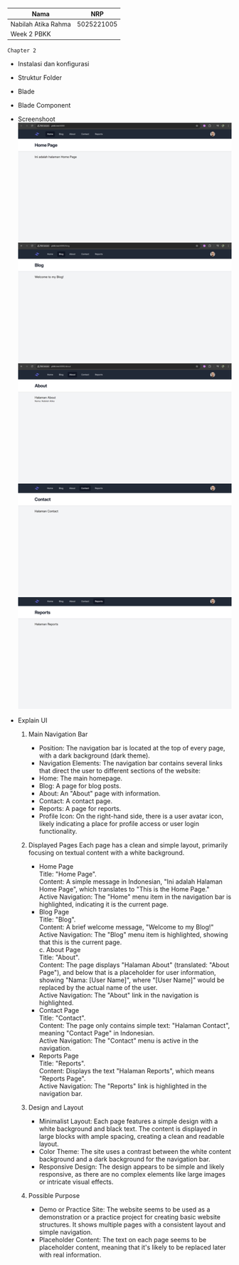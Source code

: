 | Nama | NRP |
| --- |---|
| Nabilah Atika Rahma | 5025221005 |
| Week 2 PBKK |


`Chapter 2`

- Instalasi dan konfigurasi 
- Struktur Folder
- Blade 
- Blade Component 

- Screenshoot 
    ![Alt text](./image1.png)
    ![Alt text](./image2.png)
    ![Alt text](./image3.png)
    ![Alt text](./image4.png)
    ![Alt text](./image5.png)

- Explain UI

    1. Main Navigation Bar <br>
        - Position: The navigation bar is located at the top of every page, with a dark background (dark theme).<br>
        - Navigation Elements: The navigation bar contains several links that direct the user to different sections of the website:<br>
        - Home: The main homepage.<br>
        - Blog: A page for blog posts.<br>
        - About: An "About" page with information.<br>
        - Contact: A contact page.<br>
        - Reports: A page for reports.<br>
        - Profile Icon: On the right-hand side, there is a user avatar icon, likely indicating a place for profile access or user login functionality.<br>
    2. Displayed Pages
    Each page has a clean and simple layout, primarily focusing on textual content with a white background.

        - Home Page <br>
            Title: "Home Page".<br>
            Content: A simple message in Indonesian, "Ini adalah Halaman Home Page", which translates to "This is the Home Page."<br>
            Active Navigation: The "Home" menu item in the navigation bar is highlighted, indicating it is the current page.<br>
        - Blog Page <br>
            Title: "Blog".<br>
            Content: A brief welcome message, "Welcome to my Blog!"<br>
            Active Navigation: The "Blog" menu item is highlighted, showing that this is the current page.<br>
        c. About Page<br>
            Title: "About".<br>
            Content: The page displays "Halaman About" (translated: "About Page"), and below that is a placeholder for user information, showing "Nama: [User Name]", where "[User Name]" would be replaced by the actual name of the user.<br>
            Active Navigation: The "About" link in the navigation is highlighted.<br>
        - Contact Page<br>
            Title: "Contact".<br>
            Content: The page only contains simple text: "Halaman Contact", meaning "Contact Page" in Indonesian.<br>
            Active Navigation: The "Contact" menu is active in the navigation.<br>
        - Reports Page<br>
            Title: "Reports".<br>
            Content: Displays the text "Halaman Reports", which means "Reports Page".<br>
            Active Navigation: The "Reports" link is highlighted in the navigation bar.<br>

    3. Design and Layout<br>
        - Minimalist Layout: Each page features a simple design with a white background and black text. The content is displayed in large blocks with ample spacing, creating a clean and readable layout.<br>
        - Color Theme: The site uses a contrast between the white content background and a dark background for the navigation bar.<br>
        - Responsive Design: The design appears to be simple and likely responsive, as there are no complex elements like large images or intricate visual effects.<br>
    4. Possible Purpose<br>
        - Demo or Practice Site: The website seems to be used as a demonstration or a practice project for creating basic website structures. It shows multiple pages with a consistent layout and simple navigation.<br>
        - Placeholder Content: The text on each page seems to be placeholder content, meaning that it's likely to be replaced later with real information.<br>

